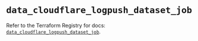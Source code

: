 # `data_cloudflare_logpush_dataset_job`

Refer to the Terraform Registry for docs: [`data_cloudflare_logpush_dataset_job`](https://registry.terraform.io/providers/cloudflare/cloudflare/5.6.0/docs/data-sources/logpush_dataset_job).
